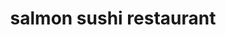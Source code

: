 ---
layout: place
title: "salmon sushi restaurant"
permalink: /new-york/staten-island/salmon-sushi-restaurant.html
stateAbbr: NY
stateName: New York
cityName: Staten Island
place_id: ChIJtfFjmHJPwokRE4a9GAN1_fE
photos:
  - name: >-
      places/ChIJtfFjmHJPwokRE4a9GAN1_fE/photos/AUy1YQ1mZ1bMLnh4wYEZb4A_08ZJ_rKChoCZtdnhp0yeG1W9KDOJpZ644f03MNVU6sXZer3hhASc2BHrwB1rqsRYSuR11qeengdxLw58H-lmHBQsdakfQfcD3aIqzSNR7zANh1k_7nE8KYI788HtL19SCmJIj3salnXnHaLYzPagIRZGRLiOVZr0q93Gt-v6d4NC7YlF2r6b0rDVHHQf2NX3R7DUYYWfqqCr2BZr1rEwy8np-M0aBEHx4R4dC16pzmJrqDSfPBGPT1PwK8DzBmx_wrG99-H8zXCEu32tAn46BivLYe1sVLzZcqam71oyWCGlGrmoaAjqrNT4Pkn0T7Pa2DgsYb1H_4dcgq_5wXrdt2P950240k_MrXEAjnG_uiicEe1ukNpY_gux74uxhg7H-87g2O00yrkHVd6E3xWdz7eUHWM
    widthPx: 3264
    heightPx: 1836
    authorAttributions:
      - displayName: Shady Mesiha
        uri: https://maps.google.com/maps/contrib/115900151139317936286
        photoUri: >-
          https://lh3.googleusercontent.com/a/ACg8ocLAmLP8EwxyPVX9a4FgK6Zp-ogbgx1-ejO5cxPDdLjgUNo9vg=s100-p-k-no-mo
    flagContentUri: >-
      https://www.google.com/local/imagery/report/?cb_client=maps_api_places.places_api&image_key=!1e10!2sCIHM0ogKEICAgIDk5vutywE&hl=en-US
    googleMapsUri: >-
      https://www.google.com/maps/place//data=!3m4!1e2!3m2!1sCIHM0ogKEICAgIDk5vutywE!2e10!4m2!3m1!1s0x89c24f729863f1b5:0xf1fd750318bd8613
  - name: >-
      places/ChIJtfFjmHJPwokRE4a9GAN1_fE/photos/AUy1YQ3pxEE9vbwy_eYX4wrdkURlCCZSiQn6_o8qrtmRQYgm82KRlbbszYchEiwOh8HyTN4RqcwvNTRk2pm7RP0nP5NFjMt29ullLhzEUrhZJtlVCSfbew3DVGoSh-mzliVQ6Ik4urB_FLBoz-kWkwRGTi9ohcbRWPvc2f-QShc4zCT-udVr7Y3bK6sboMaxuZBnW-oYfu_GcVeDTJZpF3Jz3P0uYrtqlwqYoxM_qjcHfnKDZ0vAM7msDywXv8lgqLIrd7WhdZmv3jcOe-fkk7rK0erS1gOhwlpgSByk7VFjR1ORhw
    widthPx: 800
    heightPx: 500
    authorAttributions:
      - displayName: OMG Juice Bar & Grill
        uri: https://maps.google.com/maps/contrib/102017401666555550662
        photoUri: >-
          https://lh3.googleusercontent.com/a-/ALV-UjUY5RCbwJJyVwJ9hqTMsgA7BjBAbsRYMN36zMOgbNYXrFnvku_5=s100-p-k-no-mo
    flagContentUri: >-
      https://www.google.com/local/imagery/report/?cb_client=maps_api_places.places_api&image_key=!1e10!2sAF1QipNhw5rcUm5VLxwAm2T0GHut9Qm_DSY2yt5bP5wq&hl=en-US
    googleMapsUri: >-
      https://www.google.com/maps/place//data=!3m4!1e2!3m2!1sAF1QipNhw5rcUm5VLxwAm2T0GHut9Qm_DSY2yt5bP5wq!2e10!4m2!3m1!1s0x89c24f729863f1b5:0xf1fd750318bd8613
  - name: >-
      places/ChIJtfFjmHJPwokRE4a9GAN1_fE/photos/AUy1YQ0XkQinExp5UaOMUsc7RqyIvmcR1OZKAb5d0cCQXK_TAukjKd_bvzmf-tuc9j8jmfDZPW4vMqxWnsFX5NkfFM4l-bw1zmMcVlzhi2cUqWz_Iq6oY5m9HWECpzI-iqY0KJiWNObgCt6QM0rwfgFH-j3gAc1vn0tX0HK3DY7SeRjoqVQxR9nPY40k33CjLIDLFvYZ3cudctutlsaNLdlMrMd9MMdhMg9hLcf-_2gb_7BgXAQG7ZDoMR__VV4oMgBF8Swu1fUsu8In3282nwWUuTyOLmC07fdMcX78FAKGaAY8KFBdH58_5mPpdZuRfyb-5ajg5Z79FwHCRYKJyT9H23rupShIYiL2Uf5F-Ux9gEwMUJ9A1DdMoFy3nZbT3a6fVQxiCJUriXXb7DYqw76TsrejD_dsLQHvhH4p-JXH4l-uBjrn
    widthPx: 3024
    heightPx: 4032
    authorAttributions:
      - displayName: Ross
        uri: https://maps.google.com/maps/contrib/112800053869162446708
        photoUri: >-
          https://lh3.googleusercontent.com/a-/ALV-UjV-ULexZES-x5c9vmSDZP03x2L6bEi8RQya4_7mw6ZHGU2nfcM=s100-p-k-no-mo
    flagContentUri: >-
      https://www.google.com/local/imagery/report/?cb_client=maps_api_places.places_api&image_key=!1e10!2sCIHM0ogKEICAgIC3gLeqggE&hl=en-US
    googleMapsUri: >-
      https://www.google.com/maps/place//data=!3m4!1e2!3m2!1sCIHM0ogKEICAgIC3gLeqggE!2e10!4m2!3m1!1s0x89c24f729863f1b5:0xf1fd750318bd8613
  - name: >-
      places/ChIJtfFjmHJPwokRE4a9GAN1_fE/photos/AUy1YQ0YLiyaHRgncNUnoNRaO07Hkear32fKadSHGMy-f0jcdLvF6z0Nxs-PSQJhY-xToax40dioYn3dGS-JAPpzYzBuBYAO1jg58zIcwE6lZLK7sS_4aAJidasBhnTPa0uTHqj26v40xsBueWRS1ZmwUY_HiMngQz-j_LrANfScS7PNK7J12HhhoddNBwUOlPFNwR0M5ub2ncScOe5a4IG3viSSt_PO5VL1VTyMSWb1ofuFmQTPsEOaJZThjuDUt4PY0Njy2Ql89InJnvGidNzkrAUFCxeizF3cNvFnukxQ4i1KazydG-shtoSeugBJYhgh-JTC9CZMZCRiqe_CncV5Mzz4raCW-0VoDMdXjahOn3d58KI9I4kE8tci93rYyAtYW2g_NOvtd9TKml-C1zYfzo0zQUG6f5k-EVFR_XZdif8
    widthPx: 4032
    heightPx: 3024
    authorAttributions:
      - displayName: Roberto Puac
        uri: https://maps.google.com/maps/contrib/114616040827027699068
        photoUri: >-
          https://lh3.googleusercontent.com/a/ACg8ocJsetwFcjhYdQajax2tR_x3q_saESQ4OdO6qFbr9ZGqYHLAug=s100-p-k-no-mo
    flagContentUri: >-
      https://www.google.com/local/imagery/report/?cb_client=maps_api_places.places_api&image_key=!1e10!2sCIHM0ogKEICAgID945OzRg&hl=en-US
    googleMapsUri: >-
      https://www.google.com/maps/place//data=!3m4!1e2!3m2!1sCIHM0ogKEICAgID945OzRg!2e10!4m2!3m1!1s0x89c24f729863f1b5:0xf1fd750318bd8613
  - name: >-
      places/ChIJtfFjmHJPwokRE4a9GAN1_fE/photos/AUy1YQ1VFmJjZ6Nu6KELS_c4OHH190AR-udEl4HwpqsL4gYoTaw_EEvOxRBLbYXjGMnwZbGiX3aiVkhCpfO-wZtT1rnLfKN8iwAB8u3317jfbf2s428ttRUy5xqf2pBEGqmpIbsqHBpZV8HE7MGyihQt8e8bQ7xcPrVVKhZJEK-4Ke1w5YL9SKSLsF0He0drnYA-J2I-HXg6nUcyO5wHSiKtXnURX0ebM2iSXISDLemjYIEijFl7ZCgHHukQjAAPZL0-za8L3xUgr-DFloTd9nFYrF0JtKRLZDuWlVhyExuMQnOBAP7pqh638VaFiH7o75hRrbuAL5FBLzChzBVuyZxWax_LIO-Nv17WPE6Ci-SOJozA0vB4cCsOSt6QqTJDRZdaPWBXKRoPpDMmOYNVfy4HS3eq-w1jN2I2GjQidzkrpNLwUD0
    widthPx: 3024
    heightPx: 4032
    authorAttributions:
      - displayName: Mandy Wang
        uri: https://maps.google.com/maps/contrib/107130811993006199623
        photoUri: >-
          https://lh3.googleusercontent.com/a/ACg8ocLwiSSAngZIK9-FGeveESWsa-Z3RO3l8CzpDGuboAVWjBv_bg=s100-p-k-no-mo
    flagContentUri: >-
      https://www.google.com/local/imagery/report/?cb_client=maps_api_places.places_api&image_key=!1e10!2sCIHM0ogKEICAgIDehsv8_gE&hl=en-US
    googleMapsUri: >-
      https://www.google.com/maps/place//data=!3m4!1e2!3m2!1sCIHM0ogKEICAgIDehsv8_gE!2e10!4m2!3m1!1s0x89c24f729863f1b5:0xf1fd750318bd8613
  - name: >-
      places/ChIJtfFjmHJPwokRE4a9GAN1_fE/photos/AUy1YQ0G9qeEZLFjfx1bmbagTTcgi-5dcgG31t7m4YBKCMVMVQGXJLpeN1Co2bDZJi8A8WVrdi7krNQuBm6EDrYmVfFYD6GgNF9WEKnr31uZv3kn3UbLZ5HzL1hW3TwtIlIxwjgX4rsnFaRITxST5PQ3jdTWlAXYF2FaCaY_QUKIXrDYTKXUIGQLtOdgRL0v-JXcVlkgLXRsexl_CetP-lr_ScpfEXEZbaHnE-mQQ1_NFbzZ-lBw2q18GThELyekvYpv96o7afOTKM-PqcYcbghndBtuELey6sy8_3wCowyS9NpQALIXSQjT8BLtFUt_JLNYV4sy5OSu8sNIPmiE4EMnZNLUHdxt1ggDeyIkrcxBfbSYd6Wnzg0FAc3z0rreEqBsgmc1jEksnVa-fL2b2Oka2BiVJ8dp_lktTrAjISRdb2DgyWs
    widthPx: 3024
    heightPx: 4032
    authorAttributions:
      - displayName: J. B.
        uri: https://maps.google.com/maps/contrib/107204877750885066011
        photoUri: >-
          https://lh3.googleusercontent.com/a/ACg8ocK1d9j8exU4Xl2yVKM16A9YwgKZPilo81GNMf5Hi7_hD_JObw41=s100-p-k-no-mo
    flagContentUri: >-
      https://www.google.com/local/imagery/report/?cb_client=maps_api_places.places_api&image_key=!1e10!2sCIHM0ogKEICAgIDmru_3qwE&hl=en-US
    googleMapsUri: >-
      https://www.google.com/maps/place//data=!3m4!1e2!3m2!1sCIHM0ogKEICAgIDmru_3qwE!2e10!4m2!3m1!1s0x89c24f729863f1b5:0xf1fd750318bd8613
  - name: >-
      places/ChIJtfFjmHJPwokRE4a9GAN1_fE/photos/AUy1YQ2MSmT7vwc8prbz7-U53DIoPTbDXMrZxjLvoTaeYlQPkK7-34xGyLH08WHsQOvH7f8M6q4AYj7OMTiryxM0hEZKB9IW6g6w8Zp9S14E07T5K8ZLujuq224lPDa2RCy9KMXXR_CA6Aym1hdlmWAuwfMDn-QbCMG77uXRvEE1RxbHQzMOMLwko2U3OHRzCB97j9PSh50q4JKCl7WHAD7SUt2OcsO0ECo5Gz3skgyt33aKdODurim_IN5DBwDQVc6BP90ladaZC5O9mFfIDeDhEBYVWDLzl2pZmjKu1LmdFQACxKYrcWByK90y2izJquekvYiR3jj2qbOlAn1Qxwm2rv-zudfB1tTk6ENh2U2tcOhE7tsx3q0IwSJrSoLAaeR8TBaoz0u_7YkTb0GlEqx5W4QkjaOkGIJB98JyCacpdH13BiO4
    widthPx: 1175
    heightPx: 882
    authorAttributions:
      - displayName: Bernie Alvarez
        uri: https://maps.google.com/maps/contrib/110757331685734349635
        photoUri: >-
          https://lh3.googleusercontent.com/a-/ALV-UjXUqINmhLkbjl-3FFtayL7MJPs13Vx9v_3zsLvFU--q9SY5Sv6r=s100-p-k-no-mo
    flagContentUri: >-
      https://www.google.com/local/imagery/report/?cb_client=maps_api_places.places_api&image_key=!1e10!2sCIHM0ogKEICAgICuiZ_j3wE&hl=en-US
    googleMapsUri: >-
      https://www.google.com/maps/place//data=!3m4!1e2!3m2!1sCIHM0ogKEICAgICuiZ_j3wE!2e10!4m2!3m1!1s0x89c24f729863f1b5:0xf1fd750318bd8613
  - name: >-
      places/ChIJtfFjmHJPwokRE4a9GAN1_fE/photos/AUy1YQ3Vy13CVNFivCNltg9jw9mi9alWmAQbKB21E3oPmwfiFNQGAQb9_06spfWQdIQ3TjK2IO6FSU_DFFGrApEHTstm6XGwNWA7BxNkUKulZP0i59R7T2_vXusdKmH5x0ibLZrewN9TamY09VTH3HDOR1W4x4Vlkp63_aOaaNXRIxVmO3EaiHivziz65-YO7e47Y2BlT9g6A_-mq17Axhr-PfZ0RIrCk_bcYEIIVxrnPpuIhX4uaQLHjiRPern0js8bvVKDVXbndRjoU1fG_2V_CNSMntCx6JAH7djpOORRopIKY7K_mrk0Fwf7yonzT16HYZoe2hTYcapTHbrO6VNwLCkAILAfN-9BNtt3l0iDIfQkNP9H0sjRZPq8-BjESkFIy1_9ItJ7z7Nk67hGHnR6K6Ev6zewtCQLg-EV3i97uAQB-9so
    widthPx: 1276
    heightPx: 1702
    authorAttributions:
      - displayName: SALMON SUSHI
        uri: https://maps.google.com/maps/contrib/110893507706768445725
        photoUri: >-
          https://lh3.googleusercontent.com/a-/ALV-UjWARRzdpobCF5z8a-2azLp_aJDEkF894Vo5Fza2PnMEo9_PC6Y=s100-p-k-no-mo
    flagContentUri: >-
      https://www.google.com/local/imagery/report/?cb_client=maps_api_places.places_api&image_key=!1e10!2sCIHM0ogKEICAgIDmnb_y0AE&hl=en-US
    googleMapsUri: >-
      https://www.google.com/maps/place//data=!3m4!1e2!3m2!1sCIHM0ogKEICAgIDmnb_y0AE!2e10!4m2!3m1!1s0x89c24f729863f1b5:0xf1fd750318bd8613
  - name: >-
      places/ChIJtfFjmHJPwokRE4a9GAN1_fE/photos/AUy1YQ1jRuSAuy9ISEPNJ68r5KPbaVA4sjYVp3ybCLQoetzby22BMv98VV7hkoNDAemHhIUBwF4V5uWN5P-APKChc7tQz63aRb0zPMgGnOO7lugO3loRS8X9f810p9CQ0dY_1hwHGdmj8YUk7dcf_wBFesSyoCJO_IR2s8KAt3RHiNxOywbl7mgpiPA66wojK9l8ZuWvnKj3DRsyxUiVhSDqRhTIhqP2GHpnKjtAMo_04hIpTlYThYiXiI-p4Ih80h-2rb2GE6okChQgKmL3w8X4CWwrV5wMWM3BKivdRFPj3nX0nrLCCOBj8fohUMEa-qWwVaIwn4aPq_Ydc6ZTsEA6ZLUVXFRvInsAKhItD6oICCQn0LYHzsd8d6KEs2l49GhwbhV4AaKCEhdk2L9XATgJKieK5HNf71xVrFZrUU_WsCGs2K82
    widthPx: 2084
    heightPx: 4624
    authorAttributions:
      - displayName: yuri King
        uri: https://maps.google.com/maps/contrib/118415812671139520903
        photoUri: >-
          https://lh3.googleusercontent.com/a-/ALV-UjViazJP1uueV3_7HPcCszddkWdTc-ky4xd6kEPkGAylhBtjH_V9Dw=s100-p-k-no-mo
    flagContentUri: >-
      https://www.google.com/local/imagery/report/?cb_client=maps_api_places.places_api&image_key=!1e10!2sCIHM0ogKEICAgICrwfHd5gE&hl=en-US
    googleMapsUri: >-
      https://www.google.com/maps/place//data=!3m4!1e2!3m2!1sCIHM0ogKEICAgICrwfHd5gE!2e10!4m2!3m1!1s0x89c24f729863f1b5:0xf1fd750318bd8613
  - name: >-
      places/ChIJtfFjmHJPwokRE4a9GAN1_fE/photos/AUy1YQ12xbpvYzOo32WkAT4cI09YKVSQZoWsC6Kd4rd4zIu9vFDkaVMoQh5TPw5Cdb9HpzK4PCkKv8vXD8s4JjuwVcqyjWpccPWovrYOSDcx6QGhbPNoTqGy7fxLU_S3u5kkhJwQiKqB4M-lQ91B3dX1r-lxH6emgCihISPjjrZLxRI3nDE_bIIJqavy-oOYbgcm5vQ0tZRkVY0n6G4ShFlHWq5m_PhS5QBuqpNhqQt97ESX8m95pSOuENEeFcGUTuGEwaVe24DV0M_nutrAkmAxGyppDFrdBJLKARBobmM1NW-nWg
    widthPx: 3024
    heightPx: 4032
    authorAttributions:
      - displayName: salmon sushi restaurant
        uri: https://maps.google.com/maps/contrib/113082357703417845880
        photoUri: >-
          https://lh3.googleusercontent.com/a/ACg8ocJaIKlFhTLfy0tXWA6XXAR5CyzkARJqR8pfev96A5lAfRDekA=s100-p-k-no-mo
    flagContentUri: >-
      https://www.google.com/local/imagery/report/?cb_client=maps_api_places.places_api&image_key=!1e10!2sAF1QipMLpfPbrLESNvl_WwnZuaAzgHRufydmwGJtrLfD&hl=en-US
    googleMapsUri: >-
      https://www.google.com/maps/place//data=!3m4!1e2!3m2!1sAF1QipMLpfPbrLESNvl_WwnZuaAzgHRufydmwGJtrLfD!2e10!4m2!3m1!1s0x89c24f729863f1b5:0xf1fd750318bd8613
address: 1077 Bay St, Staten Island, NY 10305, USA
street: 1077 Bay St
city: Staten Island
state: NY
zip: '10305'
country: USA
neighborhood: Rosebank
latitude: '40.617220'
longitude: '-74.067419'
accessibility_options:
  wheelchairAccessibleParking: false
  wheelchairAccessibleEntrance: true
business_status: OPERATIONAL
name: salmon sushi restaurant
google_maps_links:
  directionsUri: >-
    https://www.google.com/maps/dir//''/data=!4m7!4m6!1m1!4e2!1m2!1m1!1s0x89c24f729863f1b5:0xf1fd750318bd8613!3e0
  placeUri: https://maps.google.com/?cid=17437221988408854035
  writeAReviewUri: >-
    https://www.google.com/maps/place//data=!4m3!3m2!1s0x89c24f729863f1b5:0xf1fd750318bd8613!12e1
  reviewsUri: >-
    https://www.google.com/maps/place//data=!4m4!3m3!1s0x89c24f729863f1b5:0xf1fd750318bd8613!9m1!1b1
  photosUri: >-
    https://www.google.com/maps/place//data=!4m3!3m2!1s0x89c24f729863f1b5:0xf1fd750318bd8613!10e5
primary_type: Sushi Restaurant
opening_hours:
  regular: null
  current: null
secondary_opening_hours:
  regular:
    weekdayDescriptions: null
    type: null
  current:
    weekdayDescriptions: null
    type: null
phone: null
price_level: null
price_range: null
rating: null
rating_count: 0
website: null
description: null
reviews: null
parking_options: null
payment_options: null
allow_dogs: null
curbside_pickup: null
delivery: null
dine_in: null
good_for_children: null
good_for_groups: null
good_for_sports: null
live_music: null
menu_for_children: null
outdoor_seating: null
reservable: null
restroom: null
serves_beer: null
serves_breakfast: null
serves_brunch: null
serves_cocktails: null
serves_coffee: null
serves_dinner: null
serves_dessert: null
serves_lunch: null
serves_vegetarian_food: null
serves_wine: null
takeout: null
slug: salmon-sushi-restaurant

---